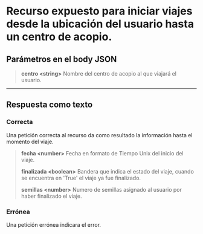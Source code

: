 # Recurso expuesto para iniciar viajes desde la ubicación del usuario hasta un centro de acopio.
## Parámetros en el body JSON

> **centro \<string>** Nombre del centro de acopio al que viajará el usuario.
---------
## Respuesta como texto
### Correcta
Una petición correcta al recurso da como resultado la información hasta el momento del viaje.
> **fecha \<number>** Fecha en formato de Tiempo Unix del inicio del viaje.
>
> **finalizada \<boolean>** Bandera que indica el estado del viaje, cuando se encuentra en \'True' el viaje ya fue finalizado.
>
> **semillas \<number>** Numero de semillas asignado al usuario por haber finalizado el viaje.
### Errónea
Una petición errónea indicara el error.